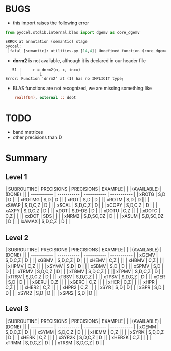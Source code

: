 # BUGS

* this import raises the following error
```python
from pyccel.stdlib.internal.blas import dgemv as core_dgemv

ERROR at annotation (semantic) stage
pyccel:
 |fatal [semantic]: utilities.py [14,4]| Undefined function (core_dgemv)
```

* **dnrm2** is not available, although it is declared in our header file
```shell
   51 |     r = dnrm2(n, x, incx)
      |        1
Error: Function ‘dnrm2’ at (1) has no IMPLICIT type;
```

* BLAS functions are not recognized, we are missing something like
```fortran
    real(f64), external :: ddot
```

# TODO

* band matrices
* other precisions than D

# Summary

## Level 1

| SUBROUTINE  | PRECISIONS  | PRECISIONS  | EXAMPLE     |
|             | (AVAILABLE) |    (DONE)   |             |
| ----------- | ----------- | ----------- | ----------- |
| xROTG       | S,D         | D           |             |
| xROTMG      | S,D         | D           |             |
| xROT        | S,D         | D           |             |
| xROTM       | S,D         | D           |             |
| xSWAP       | S,D,C,Z     | D           |             |
| xSCAL       | S,D,C,Z     | D           |             |
| xCOPY       | S,D,C,Z     | D           |             |
| xAXPY       | S,D,C,Z     | D           |             |
| xDOT        | S,D-DS      | D           |             |
| xDOTU       | C,Z         |             |             |
| xDOTC       | C,Z         |             |             |
| xxDOT       | SDS         |             |             |
| xNRM2       | S,D,SC,DZ   | D           |             |
| xASUM       | S,D,SC,DZ   | D           |             |
| IxAMAX      | S,D,C,Z     | D           |             |


## Level 2 

| SUBROUTINE  | PRECISIONS   | PRECISIONS  | EXAMPLE     |
|             | (AVAILABLE)  |   (DONE)    |             |
| ----------- | -----------  | ----------- | ----------- |
| xGEMV       | S,D,C,Z      | D           |             |
| xGBMV       | S,D,C,Z      | D           |             |
| xHEMV       | C,Z          |             |             |
| xHBMV       | C,Z          |             |             |
| xHPMV       | C,Z          |             |             |
| xSYMV       | S,D          | D           |             |
| xSBMV       | S,D          | D           |             |
| xSPMV       | S,D          | D           |             |
| xTRMV       | S,D,C,Z      | D           |             |
| xTBMV       | S,D,C,Z      |             |             |
| xTPMV       | S,D,C,Z      | D           |             |
| xTRSV       | S,D,C,Z      | D           |             |
| xTBSV       | S,D,C,Z      |             |             |
| xTPSV       | S,D,C,Z      | D           |             |
| xGER        | S,D          | D           |             |
| xGERU       | C,Z          |             |             |
| xGERC       | C,Z          |             |             |
| xHER        | C,Z          |             |             |
| xHPR        | C,Z          |             |             |
| xHER2       | C,Z          |             |             |
| xHPR2       | C,Z          |             |             |
| xSYR        | S,D          | D           |             |
| xSPR        | S,D          | D           |             |
| xSYR2       | S,D          | D           |             |
| xSPR2       | S,D          | D           |             |

## Level 3 

| SUBROUTINE  | PRECISIONS   | PRECISIONS  | EXAMPLE     |
|             | (AVAILABLE)  |   (DONE)    |             |
| ----------- | -----------  | ----------- | ----------- |
| xGEMM       | S,D,C,Z      | D           |             |
| xSYMM       | S,D,C,Z      | D           |             |
| xHEMM       | C,Z          |             |             |
| xSYRK       | S,D,C,Z      | D           |             |
| xHERK       | C,Z          |             |             |
| xSYR2K      | S,D,C,Z      | D           |             |
| xHER2K      | C,Z          |             |             |
| xTRMM       | S,D,C,Z      | D           |             |
| xTRSM       | S,D,C,Z      | D           |             |
